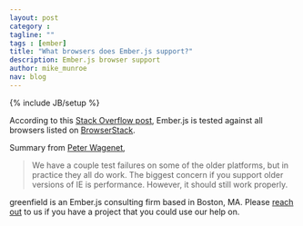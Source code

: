 ```yaml
---
layout: post
category :
tagline: ""
tags : [ember]
title: "What browsers does Ember.js support?"
description: Ember.js browser support
author: mike_munroe
nav: blog
---
```

{% include JB/setup %}

According to this [Stack Overflow post](http://stackoverflow.com/a/9874257/142873), Ember.js is tested against all
browsers listed on [BrowserStack](http://www.browserstack.com/list-of-browsers-and-platforms?product=live).

Summary from [Peter Wagenet](https://twitter.com/wagenet),

 >We have a couple test failures on some of the older platforms, but in practice they all do work. The biggest concern
 >if you support older versions of IE is performance. However, it should still work properly.

greenfield is an Ember.js consulting firm based in Boston, MA.
Please [reach out](http://greenfieldhq.com/#/?anchor=contact) to us if you have a project that you could use our help
on.
